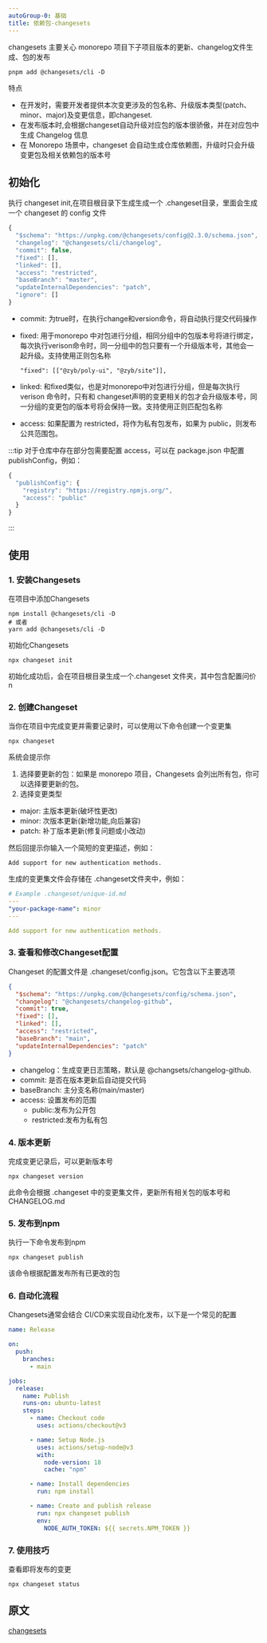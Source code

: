 ```yaml
---
autoGroup-0: 基础
title: 依赖包-changesets
---
```

changesets 主要关心 monorepo 项目下子项目版本的更新、changelog文件生成、包的发布
```shell
pnpm add @changesets/cli -D
```
特点
- 在开发时，需要开发者提供本次变更涉及的包名称、升级版本类型(patch、minor、major)及变更信息，即changeset.
- 在发布版本时,会根据changeset自动升级对应包的版本很骄傲，并在对应包中生成 Changelog 信息
- 在 Monorepo 场景中，changeset 会自动生成仓库依赖图，升级时只会升级变更包及相关依赖包的版本号

## 初始化
执行 changeset init,在项目根目录下生成生成一个 .changeset目录，里面会生成一个 changeset 的 config 文件

```js
{
  "$schema": "https://unpkg.com/@changesets/config@2.3.0/schema.json",
  "changelog": "@changesets/cli/changelog",
  "commit": false,
  "fixed": [],
  "linked": [],
  "access": "restricted",
  "baseBranch": "master",
  "updateInternalDependencies": "patch",
  "ignore": []
}
```
- commit: 为true时，在执行change和version命令，将自动执行提交代码操作
- fixed: 用于monorepo 中对包进行分组，相同分组中的包版本号将进行绑定，每次执行verison命令时，同一分组中的包只要有一个升级版本号，其他会一起升级。支持使用正则包名称

    ```
    "fixed": [["@zyb/poly-ui", "@zyb/site"]],
    ```
- linked: 和fixed类似，也是对monorepo中对包进行分组，但是每次执行 verison 命令时，只有和 changeset声明的变更相关的包才会升级版本号，同一分组的变更包的版本号将会保持一致。支持使用正则匹配包名称
- access: 如果配置为 restricted，将作为私有包发布，如果为 public，则发布公共范围包。

:::tip
对于仓库中存在部分包需要配置 access，可以在 package.json 中配置 publishConfig，例如：
```js
{
  "publishConfig": {
    "registry": "https://registry.npmjs.org/",
    "access": "public"
  }
}

```
:::
## 使用

### 1. 安装Changesets
在项目中添加Changesets
```shell
npm install @changesets/cli -D
# 或者
yarn add @changesets/cli -D
```
初始化Changesets
```shell
npx changeset init
```
初始化成功后，会在项目根目录生成一个.changeset 文件夹，其中包含配置问价n
### 2. 创建Changeset
当你在项目中完成变更并需要记录时，可以使用以下命令创建一个变更集
```shell
npx changeset
```
系统会提示你

1. 选择要更新的包：如果是 monorepo 项目，Changesets 会列出所有包，你可以选择要更新的包。
2. 选择变更类型
  - major: 主版本更新(破坏性更改)
  - minor: 次版本更新(新增功能,向后兼容)
  - patch: 补丁版本更新(修复问题或小改动)

  然后回提示你输入一个简短的变更描述，例如：
  ```text
  Add support for new authentication methods.
  ```
  生成的变更集文件会存储在 .changeset文件夹中，例如：
  ```yml
  # Example .changeset/unique-id.md
  ---
  "your-package-name": minor
  ---

  Add support for new authentication methods.
  ```
### 3. 查看和修改Changeset配置
Changeset 的配置文件是 .changeset/config.json。它包含以下主要选项
```json
{
  "$schema": "https://unpkg.com/@changesets/config/schema.json",
  "changelog": "@changesets/changelog-github",
  "commit": true,
  "fixed": [],
  "linked": [],
  "access": "restricted",
  "baseBranch": "main",
  "updateInternalDependencies": "patch"
}
```
- changelog：生成变更日志策略，默认是 @changsets/changelog-github.
- commit: 是否在版本更新后自动提交代码
- baseBranch: 主分支名称(main/master)
- access: 设置发布的范围
  - public:发布为公开包
  - restricted:发布为私有包

### 4. 版本更新
完成变更记录后，可以更新版本号
```shell
npx changeset version
```
此命令会根据 .changeset 中的变更集文件，更新所有相关包的版本号和CHANGELOG.md
### 5. 发布到npm
执行一下命令发布到npm
```shell
npx changeset publish
```
该命令根据配置发布所有已更改的包

### 6. 自动化流程
Changesets通常会结合 CI/CD来实现自动化发布，以下是一个常见的配置
```yml
name: Release

on:
  push:
    branches:
      - main

jobs:
  release:
    name: Publish
    runs-on: ubuntu-latest
    steps:
      - name: Checkout code
        uses: actions/checkout@v3

      - name: Setup Node.js
        uses: actions/setup-node@v3
        with:
          node-version: 18
          cache: "npm"

      - name: Install dependencies
        run: npm install

      - name: Create and publish release
        run: npx changeset publish
        env:
          NODE_AUTH_TOKEN: ${{ secrets.NPM_TOKEN }}
```
### 7. 使用技巧
查看即将发布的变更
```shell
npx changeset status
```



## 原文
[changesets](https://peiyanlu.gitee.io/vite-press/frontend/npm/changesets)